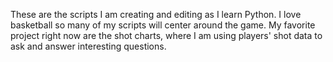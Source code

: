 These are the scripts I am creating and editing as I learn Python. I love basketball so many of my scripts will center around the game. My favorite project right now are the shot charts, where I am using players' shot data to ask and answer interesting questions.
